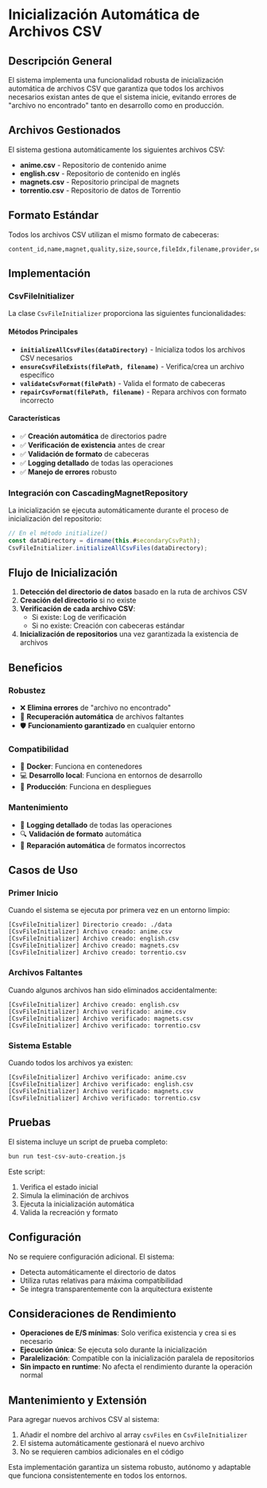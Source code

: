 # Inicialización Automática de Archivos CSV

## Descripción General

El sistema implementa una funcionalidad robusta de inicialización automática de archivos CSV que garantiza que todos los archivos necesarios existan antes de que el sistema inicie, evitando errores de "archivo no encontrado" tanto en desarrollo como en producción.

## Archivos Gestionados

El sistema gestiona automáticamente los siguientes archivos CSV:

- **anime.csv** - Repositorio de contenido anime
- **english.csv** - Repositorio de contenido en inglés
- **magnets.csv** - Repositorio principal de magnets
- **torrentio.csv** - Repositorio de datos de Torrentio

## Formato Estándar

Todos los archivos CSV utilizan el mismo formato de cabeceras:

```csv
content_id,name,magnet,quality,size,source,fileIdx,filename,provider,seeders,peers,season,episode,imdb_id,id_type
```

## Implementación

### CsvFileInitializer

La clase `CsvFileInitializer` proporciona las siguientes funcionalidades:

#### Métodos Principales

- **`initializeAllCsvFiles(dataDirectory)`** - Inicializa todos los archivos CSV necesarios
- **`ensureCsvFileExists(filePath, filename)`** - Verifica/crea un archivo específico
- **`validateCsvFormat(filePath)`** - Valida el formato de cabeceras
- **`repairCsvFormat(filePath, filename)`** - Repara archivos con formato incorrecto

#### Características

- ✅ **Creación automática** de directorios padre
- ✅ **Verificación de existencia** antes de crear
- ✅ **Validación de formato** de cabeceras
- ✅ **Logging detallado** de todas las operaciones
- ✅ **Manejo de errores** robusto

### Integración con CascadingMagnetRepository

La inicialización se ejecuta automáticamente durante el proceso de inicialización del repositorio:

```javascript
// En el método initialize()
const dataDirectory = dirname(this.#secondaryCsvPath);
CsvFileInitializer.initializeAllCsvFiles(dataDirectory);
```

## Flujo de Inicialización

1. **Detección del directorio de datos** basado en la ruta de archivos CSV
2. **Creación del directorio** si no existe
3. **Verificación de cada archivo CSV**:
   - Si existe: Log de verificación
   - Si no existe: Creación con cabeceras estándar
4. **Inicialización de repositorios** una vez garantizada la existencia de archivos

## Beneficios

### Robustez
- ❌ **Elimina errores** de "archivo no encontrado"
- 🔄 **Recuperación automática** de archivos faltantes
- 🛡️ **Funcionamiento garantizado** en cualquier entorno

### Compatibilidad
- 🐳 **Docker**: Funciona en contenedores
- 💻 **Desarrollo local**: Funciona en entornos de desarrollo
- 🚀 **Producción**: Funciona en despliegues

### Mantenimiento
- 📝 **Logging detallado** de todas las operaciones
- 🔍 **Validación de formato** automática
- 🔧 **Reparación automática** de formatos incorrectos

## Casos de Uso

### Primer Inicio
Cuando el sistema se ejecuta por primera vez en un entorno limpio:
```
[CsvFileInitializer] Directorio creado: ./data
[CsvFileInitializer] Archivo creado: anime.csv
[CsvFileInitializer] Archivo creado: english.csv
[CsvFileInitializer] Archivo creado: magnets.csv
[CsvFileInitializer] Archivo creado: torrentio.csv
```

### Archivos Faltantes
Cuando algunos archivos han sido eliminados accidentalmente:
```
[CsvFileInitializer] Archivo creado: english.csv
[CsvFileInitializer] Archivo verificado: anime.csv
[CsvFileInitializer] Archivo verificado: magnets.csv
[CsvFileInitializer] Archivo verificado: torrentio.csv
```

### Sistema Estable
Cuando todos los archivos ya existen:
```
[CsvFileInitializer] Archivo verificado: anime.csv
[CsvFileInitializer] Archivo verificado: english.csv
[CsvFileInitializer] Archivo verificado: magnets.csv
[CsvFileInitializer] Archivo verificado: torrentio.csv
```

## Pruebas

El sistema incluye un script de prueba completo:

```bash
bun run test-csv-auto-creation.js
```

Este script:
1. Verifica el estado inicial
2. Simula la eliminación de archivos
3. Ejecuta la inicialización automática
4. Valida la recreación y formato

## Configuración

No se requiere configuración adicional. El sistema:
- Detecta automáticamente el directorio de datos
- Utiliza rutas relativas para máxima compatibilidad
- Se integra transparentemente con la arquitectura existente

## Consideraciones de Rendimiento

- **Operaciones de E/S mínimas**: Solo verifica existencia y crea si es necesario
- **Ejecución única**: Se ejecuta solo durante la inicialización
- **Paralelización**: Compatible con la inicialización paralela de repositorios
- **Sin impacto en runtime**: No afecta el rendimiento durante la operación normal

## Mantenimiento y Extensión

Para agregar nuevos archivos CSV al sistema:

1. Añadir el nombre del archivo al array `csvFiles` en `CsvFileInitializer`
2. El sistema automáticamente gestionará el nuevo archivo
3. No se requieren cambios adicionales en el código

Esta implementación garantiza un sistema robusto, autónomo y adaptable que funciona consistentemente en todos los entornos.